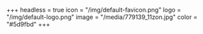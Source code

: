 +++
headless = true
icon = "/img/default-favicon.png"
logo = "/img/default-logo.png"
image = "/media/779139_11zon.jpg"
color = "#5d9fbd"
+++
